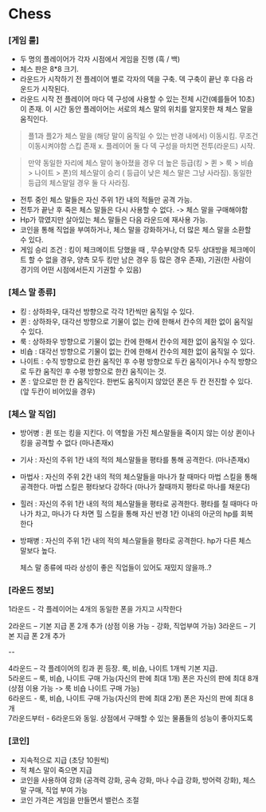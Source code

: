 #  Chess


### [게임 룰]
- 두 명의 플레이어가 각자 시점에서 게임을 진행 (흑 / 백) 
- 체스 판은 8*8 크기. 
- 라운드가 시작하기 전 플레이어 별로 각자의 덱을 구축. 덱 구축이 끝난 후 다음 라운드가 시작된다.
- 라운드 시작 전 플레이어 마다 덱 구성에 사용할 수 있는 전체 시간(예를들어 10초)이 존재. 이 시간 동안 플레이어는 서로의 체스 말의 위치를 알지못한 채 체스 말을 움직인다.

> 플1과 플2가 체스 말을 (해당 말이 움직일 수 있는 반경 내에서) 이동시킴. 무조건 이동시켜야함 스킵 존재 x. 플레이어 둘 다 덱 구성을 마치면 전투(라운드) 시작. 

> 만약 동일한 자리에 체스 말이 놓아졌을 경우 더 높은 등급(킹 > 퀸 > 룩 > 비숍 > 나이트 > 폰)의 체스말이 승리 ( 등급이 낮은 체스 말은 그냥 사라짐). 동일한 등급의 체스말일 경우 둘 다 사라짐.

- 전투 중인 체스 말들은 자신 주위 1칸 내의 적들만 공격 가능. 
- 전투가 끝난 후 죽은 체스 말들은 다시 사용할 수 없다. -> 체스 말을 구매해야함
- Hp가 깎였지만 살아있는 체스 말들은 다음 라운드에 재사용 가능.
- 코인을 통해 직업을 부여하거나, 체스 말을 강화하거나, 더 많은 체스 말을 소환할 수 있다.
- 게임 승리 조건 :  킹이 체크메이트 당했을 때 , 무승부(양측 모두 상대방을 체크메이트 할 수 없을 경우, 양측 모두 킹만 남은 경우 등 많은 경우 존재), 기권(한 사람이 경기의 어떤 시점에서든지 기권할 수 있음)


### [체스 말 종류]

- 킹 : 상하좌우, 대각선 방향으로 각각 1칸씩만 움직일 수 있다.
- 퀸 : 상하좌우, 대각선 방향으로 기물이 없는 칸에 한해서 칸수의 제한 없이 움직일 수 있다.
- 룩 : 상하좌우 방향으로 기물이 없는 칸에 한해서 칸수의 제한 없이 움직일 수 있다.
- 비숍 : 대각선 방향으로 기물이 없는 칸에 한해서 칸수의 제한 없이 움직일 수 있다.
- 나이트 : 수직 방향으로 한칸 움직인 후 수평 방향으로 두칸 움직이거나 수직 방향으로 두칸 움직인 후 수평 방향으로 한칸 움직이는 것. 
- 폰 : 앞으로만 한 칸 움직인다. 한번도 움직이지 않았던 폰은 두 칸 전진할 수 있다. (앞 두칸이 비어있을 경우)

### [체스 말 직업]
- 방어병 : 퀸 또는 킹을 지킨다. 이 역할을 가진 체스말들을 죽이지 않는 이상 퀸이나 킹을 공격할 수 없다 (마나존재x)
- 기사 : 자신의 주위 1칸 내의 적의 체스말들을 평타를 통해 공격한다. (마나존재x)
- 마법사 : 자신의 주위 2칸 내의 적의 체스말들을 마나가 찰 때마다 마법 스킬을 통해 공격한다. 마법 스킬은 평타보다 강하다 (마나가 찰때까지 평타로 마나를 채운다) 
- 힐러 : 자신의 주위 1칸 내의 적의 체스말들을 평타로 공격한다. 평타를 칠 때마다 마나가 차고, 마나가 다 차면 힐 스킬을 통해 자신 반경 1칸 이내의 아군의 hp를 회복한다
- 방패병 : 자신의 주위 1칸 내의 적의 체스말들을 평타로 공격한다. hp가 다른 체스 말보다 높다.


    체스 말 종류에 따라 상성이 좋은 직업들이 있어도 재밌지 않을까..?

### [라운드 정보]

1라운드 - 각 플레이어는 4개의 동일한 폰을 가지고 시작한다

2라운드 – 기본 지급 폰 2개 추가 (상점 이용 가능 - 강화, 직업부여 가능)
3라운드 – 기본 지급 폰 2개 추가

--

4라운드 – 각 플레이어의 킹과 퀸 등장. 룩, 비숍, 나이트 1개씩 기본 지급.  
5라운드 – 룩, 비숍, 나이트 구매 가능(자신의 판에 최대 1개) 폰은 자신의 판에 최대 8개 (상점 이용 가능 -> 룩 비숍 나이트 구매 가능)  
6라운드 - 룩, 비숍, 나이트 구매 가능(자신의 판에 최대 2개) 폰은 자신의 판에 최대 8개  
7라운드부터 - 6라운드와 동일. 상점에서 구매할 수 있는 물품들의 성능이 좋아지도록


### [코인]
- 지속적으로 지급 (초당 10원씩)
- 적 체스 말이 죽으면 지급
- 코인을 사용하여 강화 (공격력 강화, 공속 강화, 마나 수급 강화, 방어력 강화), 체스말 구매, 직업 부여 가능
- 코인 가격은 게임을 만들면서 밸런스 조절


